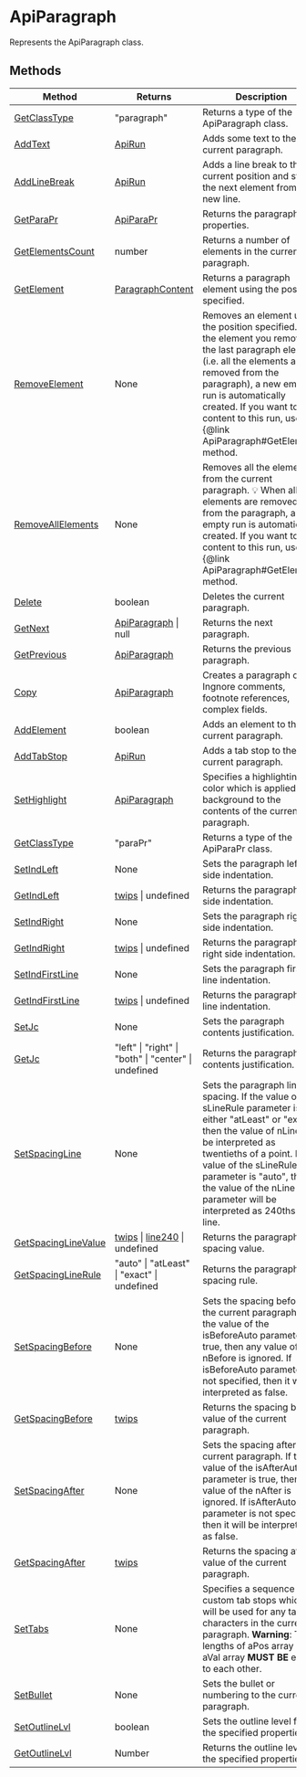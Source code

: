 # ApiParagraph

Represents the ApiParagraph class.


## Methods

| Method | Returns | Description |
| ------ | ------- | ----------- |
| [GetClassType](./Methods/GetClassType.md) | "paragraph" | Returns a type of the ApiParagraph class. |
| [AddText](./Methods/AddText.md) | [ApiRun](../ApiRun/ApiRun.md) | Adds some text to the current paragraph. |
| [AddLineBreak](./Methods/AddLineBreak.md) | [ApiRun](../ApiRun/ApiRun.md) | Adds a line break to the current position and starts the next element from a new line. |
| [GetParaPr](./Methods/GetParaPr.md) | [ApiParaPr](../ApiParaPr/ApiParaPr.md) | Returns the paragraph properties. |
| [GetElementsCount](./Methods/GetElementsCount.md) | number | Returns a number of elements in the current paragraph. |
| [GetElement](./Methods/GetElement.md) | [ParagraphContent](../Enumeration/ParagraphContent.md) | Returns a paragraph element using the position specified. |
| [RemoveElement](./Methods/RemoveElement.md) | None | Removes an element using the position specified. 💡 If the element you remove is the last paragraph element (i.e. all the elements are removed from the paragraph), a new empty run is automatically created. If you want to add content to this run, use the &#123;@link ApiParagraph#GetElement&#125; method. |
| [RemoveAllElements](./Methods/RemoveAllElements.md) | None | Removes all the elements from the current paragraph. 💡 When all the elements are removed from the paragraph, a new empty run is automatically created. If you want to add content to this run, use the &#123;@link ApiParagraph#GetElement&#125; method. |
| [Delete](./Methods/Delete.md) | boolean | Deletes the current paragraph. |
| [GetNext](./Methods/GetNext.md) | [ApiParagraph](../ApiParagraph/ApiParagraph.md) \| null | Returns the next paragraph. |
| [GetPrevious](./Methods/GetPrevious.md) | [ApiParagraph](../ApiParagraph/ApiParagraph.md) | Returns the previous paragraph. |
| [Copy](./Methods/Copy.md) | [ApiParagraph](../ApiParagraph/ApiParagraph.md) | Creates a paragraph copy. Ingnore comments, footnote references, complex fields. |
| [AddElement](./Methods/AddElement.md) | boolean | Adds an element to the current paragraph. |
| [AddTabStop](./Methods/AddTabStop.md) | [ApiRun](../ApiRun/ApiRun.md) | Adds a tab stop to the current paragraph. |
| [SetHighlight](./Methods/SetHighlight.md) | [ApiParagraph](../ApiParagraph/ApiParagraph.md) | Specifies a highlighting color which is applied as a background to the contents of the current paragraph. |
| [GetClassType](./Methods/GetClassType.md) | "paraPr" | Returns a type of the ApiParaPr class. |
| [SetIndLeft](./Methods/SetIndLeft.md) | None | Sets the paragraph left side indentation. |
| [GetIndLeft](./Methods/GetIndLeft.md) | [twips](../Enumeration/twips.md) \| undefined | Returns the paragraph left side indentation. |
| [SetIndRight](./Methods/SetIndRight.md) | None | Sets the paragraph right side indentation. |
| [GetIndRight](./Methods/GetIndRight.md) | [twips](../Enumeration/twips.md) \| undefined | Returns the paragraph right side indentation. |
| [SetIndFirstLine](./Methods/SetIndFirstLine.md) | None | Sets the paragraph first line indentation. |
| [GetIndFirstLine](./Methods/GetIndFirstLine.md) | [twips](../Enumeration/twips.md) \| undefined | Returns the paragraph first line indentation. |
| [SetJc](./Methods/SetJc.md) | None | Sets the paragraph contents justification. |
| [GetJc](./Methods/GetJc.md) | "left" \| "right" \| "both" \| "center" \| undefined | Returns the paragraph contents justification. |
| [SetSpacingLine](./Methods/SetSpacingLine.md) | None | Sets the paragraph line spacing. If the value of the sLineRule parameter is either  "atLeast" or "exact", then the value of nLine will be interpreted as twentieths of a point. If  the value of the sLineRule parameter is "auto", then the value of the  nLine parameter will be interpreted as 240ths of a line. |
| [GetSpacingLineValue](./Methods/GetSpacingLineValue.md) | [twips](../Enumeration/twips.md) \| [line240](../Enumeration/line240.md) \| undefined | Returns the paragraph line spacing value. |
| [GetSpacingLineRule](./Methods/GetSpacingLineRule.md) | "auto" \| "atLeast" \| "exact" \| undefined | Returns the paragraph line spacing rule. |
| [SetSpacingBefore](./Methods/SetSpacingBefore.md) | None | Sets the spacing before the current paragraph. If the value of the isBeforeAuto parameter is true, then  any value of the nBefore is ignored. If isBeforeAuto parameter is not specified, then  it will be interpreted as false. |
| [GetSpacingBefore](./Methods/GetSpacingBefore.md) | [twips](../Enumeration/twips.md) | Returns the spacing before value of the current paragraph. |
| [SetSpacingAfter](./Methods/SetSpacingAfter.md) | None | Sets the spacing after the current paragraph. If the value of the isAfterAuto parameter is true, then  any value of the nAfter is ignored. If isAfterAuto parameter is not specified, then it  will be interpreted as false. |
| [GetSpacingAfter](./Methods/GetSpacingAfter.md) | [twips](../Enumeration/twips.md) | Returns the spacing after value of the current paragraph. |
| [SetTabs](./Methods/SetTabs.md) | None | Specifies a sequence of custom tab stops which will be used for any tab characters in the current paragraph. **Warning**: The lengths of aPos array and aVal array **MUST BE** equal to each other. |
| [SetBullet](./Methods/SetBullet.md) | None | Sets the bullet or numbering to the current paragraph. |
| [SetOutlineLvl](./Methods/SetOutlineLvl.md) | boolean | Sets the outline level for the specified properties. |
| [GetOutlineLvl](./Methods/GetOutlineLvl.md) | Number | Returns the outline level of the specified properties. |
